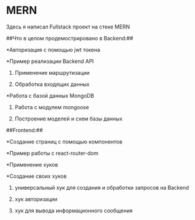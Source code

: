 # MERN

Здесь я написал Fullstack проект на стеке MERN

##Что в целом продемострировано в Backend:##

*Авторизация с помощью jwt токена

*Пример реализации Backend API

1. Применение маршрутизации

2. Обработка входящих данных

*Работа с базой данных MongoDB

1. Работа с модулем mongoose

2. Построение моделей и схем базы данных


##Frontend:##

*Создание страниц c помощью компонентов

*Пример работы с react-router-dom 

*Применение хуков

*Создание своих хуков

1. универсальный хук для создания и обработки запросов на Backend

2. хук авторизации

3. хук для вывода информационного сообщения
